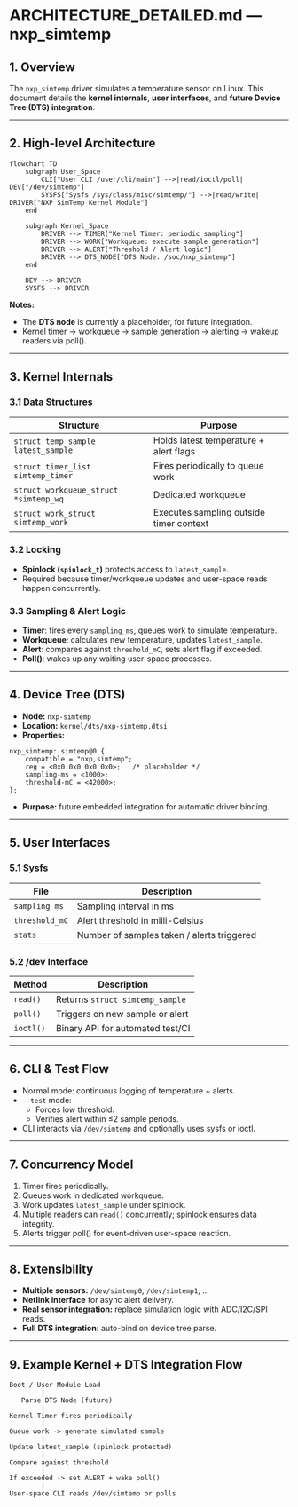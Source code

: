 # ARCHITECTURE_DETAILED.md — nxp_simtemp

## 1. Overview

The `nxp_simtemp` driver simulates a temperature sensor on Linux. This document details the **kernel internals**, **user interfaces**, and **future Device Tree (DTS) integration**.

---

## 2. High-level Architecture

```mermaid
flowchart TD
    subgraph User_Space
        CLI["User CLI /user/cli/main"] -->|read/ioctl/poll| DEV["/dev/simtemp"]
        SYSFS["Sysfs /sys/class/misc/simtemp/"] -->|read/write| DRIVER["NXP SimTemp Kernel Module"]
    end

    subgraph Kernel_Space
        DRIVER --> TIMER["Kernel Timer: periodic sampling"]
        DRIVER --> WORK["Workqueue: execute sample generation"]
        DRIVER --> ALERT["Threshold / Alert logic"]
        DRIVER --> DTS_NODE["DTS Node: /soc/nxp_simtemp"]
    end

    DEV --> DRIVER
    SYSFS --> DRIVER
```

**Notes:**  
- The **DTS node** is currently a placeholder, for future integration.  
- Kernel timer → workqueue → sample generation → alerting → wakeup readers via poll().

---

## 3. Kernel Internals

### 3.1 Data Structures

| Structure | Purpose |
|-----------|---------|
| `struct temp_sample latest_sample` | Holds latest temperature + alert flags |
| `struct timer_list simtemp_timer` | Fires periodically to queue work |
| `struct workqueue_struct *simtemp_wq` | Dedicated workqueue |
| `struct work_struct simtemp_work` | Executes sampling outside timer context |

### 3.2 Locking

- **Spinlock (`spinlock_t`)** protects access to `latest_sample`.  
- Required because timer/workqueue updates and user-space reads happen concurrently.

### 3.3 Sampling & Alert Logic

- **Timer**: fires every `sampling_ms`, queues work to simulate temperature.  
- **Workqueue**: calculates new temperature, updates `latest_sample`.  
- **Alert**: compares against `threshold_mC`, sets alert flag if exceeded.  
- **Poll()**: wakes up any waiting user-space processes.

---

## 4. Device Tree (DTS)

- **Node:** `nxp-simtemp`  
- **Location:** `kernel/dts/nxp-simtemp.dtsi`  
- **Properties:**
```dts
nxp_simtemp: simtemp@0 {
    compatible = "nxp,simtemp";
    reg = <0x0 0x0 0x0 0x0>;   /* placeholder */
    sampling-ms = <1000>;
    threshold-mC = <42000>;
};
```
- **Purpose:** future embedded integration for automatic driver binding.

---

## 5. User Interfaces

### 5.1 Sysfs

| File | Description |
|------|------------|
| `sampling_ms` | Sampling interval in ms |
| `threshold_mC` | Alert threshold in milli-Celsius |
| `stats` | Number of samples taken / alerts triggered |

### 5.2 /dev Interface

| Method | Description |
|--------|------------|
| `read()` | Returns `struct simtemp_sample` |
| `poll()` | Triggers on new sample or alert |
| `ioctl()` | Binary API for automated test/CI |

---

## 6. CLI & Test Flow

- Normal mode: continuous logging of temperature + alerts.  
- `--test` mode:  
  - Forces low threshold.  
  - Verifies alert within ≤2 sample periods.  
- CLI interacts via `/dev/simtemp` and optionally uses sysfs or ioctl.

---

## 7. Concurrency Model

1. Timer fires periodically.  
2. Queues work in dedicated workqueue.  
3. Work updates `latest_sample` under spinlock.  
4. Multiple readers can `read()` concurrently; spinlock ensures data integrity.  
5. Alerts trigger poll() for event-driven user-space reaction.

---

## 8. Extensibility

- **Multiple sensors:** `/dev/simtemp0`, `/dev/simtemp1`, …  
- **Netlink interface** for async alert delivery.  
- **Real sensor integration:** replace simulation logic with ADC/I2C/SPI reads.  
- **Full DTS integration:** auto-bind on device tree parse.

---

## 9. Example Kernel + DTS Integration Flow

```text
Boot / User Module Load
        |
   Parse DTS Node (future)
        |
Kernel Timer fires periodically
        |
Queue work -> generate simulated sample
        |
Update latest_sample (spinlock protected)
        |
Compare against threshold
        |
If exceeded -> set ALERT + wake poll()
        |
User-space CLI reads /dev/simtemp or polls
```


